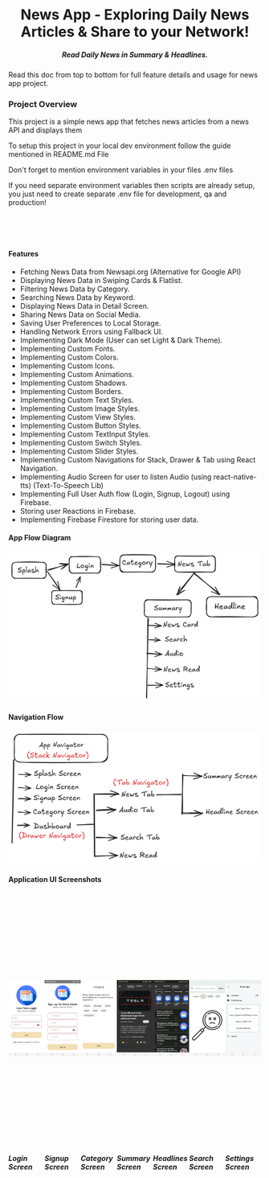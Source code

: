 <h1 align="center">News App - Exploring Daily News Articles & Share to your Network!</h1>
<h5 align="center">Read Daily News in Summary & Headlines.</h5>

<p>Read this doc from top to bottom for full feature details and usage for news app project.</p>
<h3>Project Overview</h3>
<p>This project is a simple news app that fetches news articles from a news API and displays them</p>
<p>To setup this project in your local dev environment follow the guide mentioned in README.md File</p>
<p>Don't forget to mention environment variables in your files .env files</p>
<p>If you need separate environment variables then scripts are already setup, you just need to create separate .env file for development, qa and production!</p>

<br/>
<br/>
<br/>

#### Features

- Fetching News Data from Newsapi.org (Alternative for Google API)
- Displaying News Data in Swiping Cards & Flatlist.
- Filtering News Data by Category.
- Searching News Data by Keyword.
- Displaying News Data in Detail Screen.
- Sharing News Data on Social Media.
- Saving User Preferences to Local Storage.
- Handling Network Errors using Fallback UI.
- Implementing Dark Mode (User can set Light & Dark Theme).
- Implementing Custom Fonts.
- Implementing Custom Colors.
- Implementing Custom Icons.
- Implementing Custom Animations.
- Implementing Custom Shadows.
- Implementing Custom Borders.
- Implementing Custom Text Styles.
- Implementing Custom Image Styles.
- Implementing Custom View Styles.
- Implementing Custom Button Styles.
- Implementing Custom TextInput Styles.
- Implementing Custom Switch Styles.
- Implementing Custom Slider Styles.
- Implementing Custom Navigations for Stack, Drawer & Tab using React Navigation.
- Implementing Audio Screen for user to listen Audio (using react-native-tts) (Text-To-Speech Lib)
- Implementing Full User Auth flow (Login, Signup, Logout) using Firebase.
- Storing user Reactions in Firebase.
- Implementing Firebase Firestore for storing user data.

#### App Flow Diagram

![Basic Flow Diagram](src/assets/app-sc/flow-1.png)

#### Navigation Flow

![Basic Flow Diagram](src/assets/app-sc/flow-2.png)

#### Application UI Screenshots

<div style="display: flex; flex-direction: row;" markdown="1">
    <div style="display: flex; flex-direction: column;" markdown="1">
        <img style="width: 300px; height: 500px; object-fit: contain" src="src/assets/app-sc/login.jpg" alt="Login Screen"/>
        <h5>Login Screen</h5>
    </div>
    <div style="display: flex; flex-direction: column;" markdown="1">
        <img style="width: 300px; height: 500px; object-fit: contain" src="src/assets/app-sc/signup.jpg" alt="Signup Screen"/>
        <h5>Signup Screen</h5>
    </div>
    <div style="display: flex; flex-direction: column;" markdown="1">
        <img style="width: 300px; height: 500px; object-fit: contain" src="src/assets/app-sc/category.jpg" alt="Category Screen"/>
        <h5>Category Screen</h5>
    </div>
    <div style="display: flex; flex-direction: column;" markdown="1">
        <img style="width: 300px; height: 500px; object-fit: contain" src="src/assets/app-sc/summary.jpg" alt="Category Screen"/>
        <h5>Summary Screen</h5>
    </div>
     <div style="display: flex; flex-direction: column;" markdown="1">
        <img style="width: 300px; height: 500px; object-fit: contain" src="src/assets/app-sc/headlines.jpg" alt="Headlines Screen"/>
        <h5>Headlines Screen</h5>
    </div>
     <div style="display: flex; flex-direction: column;" markdown="1">
        <img style="width: 300px; height: 500px; object-fit: contain" src="src/assets/app-sc/search.jpg" alt="Search Screen"/>
        <h5>Search Screen</h5>
    </div>
     <div style="display: flex; flex-direction: column;" markdown="1">
        <img style="width: 300px; height: 500px; object-fit: contain" src="src/assets/app-sc/settings.jpg" alt="Settings Screen"/>
        <h5>Settings Screen</h5>
    </div>
</div>
